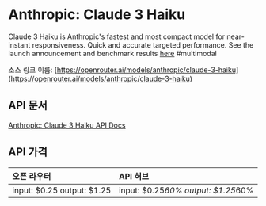 # Anthropic: Claude 3 Haiku

Claude 3 Haiku is Anthropic's fastest and most compact model for
near-instant responsiveness. Quick and accurate targeted performance.
See the launch announcement and benchmark results [here](https://www.anthropic.com/news/claude-3-haiku)
#multimodal

소스 링크 이름: [https://openrouter.ai/models/anthropic/claude-3-haiku](https://openrouter.ai/models/anthropic/claude-3-haiku)

## API 문서

[Anthropic: Claude 3 Haiku API Docs](../apis/kr/Anthropic:_Claude_3_Haiku.md)

## API 가격

| 오픈 라우터 | API 허브 |
|:---|:---|
| input: $0.25 output: $1.25 | input: $0.25*60% output: $1.25*60% |
